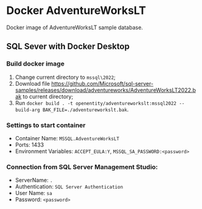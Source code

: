 # Docker AdventureWorksLT

Docker image of AdventureWorksLT sample database.

## SQL Sever with Docker Desktop
### Build docker image
1. Change current directory to `mssql\2022`;
2. Download file https://github.com/Microsoft/sql-server-samples/releases/download/adventureworks/AdventureWorksLT2022.bak to current directory;
3. Run `docker build . -t openentity/adventureworkslt:mssql2022 --build-arg BAK_FILE=./adventureworkslt.bak`.

### Settings to start container
- Container Name: `MSSQL.AdventureWorksLT`
- Ports: 1433
- Environment Variables: `ACCEPT_EULA:Y`, `MSSQL_SA_PASSWORD:<password>`

### Connection from SQL Server Management Studio:
- ServerName: `.`
- Authentication: `SQL Server Authentication`
- User Name: `sa`
- Password: `<password>`